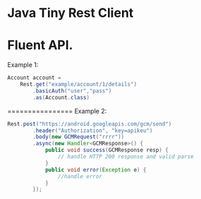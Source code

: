 Java Tiny Rest Client
================
Fluent API.
================
Example 1:
```java
Account account = 
 	Rest.get("example/account/1/details")
 		.basicAuth("user","pass")
 		.as(Account.class)
```
================
Example 2:
```java
Rest.post("https://android.googleapis.com/gcm/send")
		.header("Authorization", "key=apikeu")
		.body(new GCMRequest("rrrr"))
		.async(new Handler<GCMResponse>() {
			public void success(GCMResponse resp) {
				// handle HTTP 200 response and valid parse
			}
			public void error(Exception e) {
				//handle error
			}
		});
```